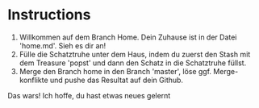 # Instructions

1. Willkommen auf dem Branch Home. Dein Zuhause ist in der Datei 'home.md'. Sieh es dir an!
1. Fülle die Schatztruhe unter dem Haus, indem du zuerst den Stash mit dem Treasure 'popst' und dann den Schatz in die Schatztruhe füllst.
1. Merge den Branch home in den Branch 'master', löse ggf. Merge-konflikte und pushe das Resultat auf dein Github.

Das wars! Ich hoffe, du hast etwas neues gelernt